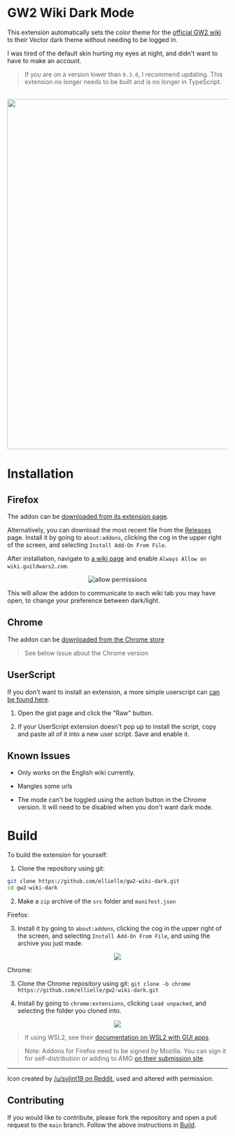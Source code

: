 # GW2 Wiki Dark Mode

This extension automatically sets the color theme for the [official GW2 wiki](https://wiki.guildwars2.com/wiki/Main_Page) to their Vector dark theme without needing to be logged in.

I was tired of the default skin hurting my eyes at night, and didn't want to have to make an account.

> If you are on a version lower than `0.3.0`, I recommend updating. This extension no longer needs to be built and is no longer in TypeScript.

<br>

<div align="center">
   <img src="https://addons.mozilla.org/user-media/previews/full/285/285709.png?modified=1690992574" width="800">
</div>

# Installation

## Firefox

The addon can be [downloaded from its extension page](https://addons.mozilla.org/en-US/firefox/addon/gw2-wiki-dark-mode/).

Alternatively, you can download the most recent file from the [Releases](https://github.com/ellielle/gw2-wiki-dark/releases) page. Install it by going to `about:addons`, clicking the cog in the upper right of the screen, and selecting `Install Add-On From File`.

After installation, navigate to [a wiki page](https://wiki.guildwars2.com) and enable `Always Allow on wiki.guildwars2.com`.

<div align="center">
   <img src="https://i.imgur.com/yD1ncPZ.png" alt="allow permissions">
</div>

This will allow the addon to communicate to each wiki tab you may have open, to change your preference between dark/light.

## Chrome

The addon can be [downloaded from the Chrome store](https://chromewebstore.google.com/detail/gw2-wiki-dark-mode/mbjneadfmioclhiklaeimpaoggmgnnji)

> See below issue about the Chrome version

## UserScript

If you don't want to install an extension, a more simple userscript can [can be found here](https://gist.github.com/ellielle/e9182e1822d089122db9c8f6981f4ba5).

1. Open the gist page and click the "Raw" button.

2. If your UserScript extension doesn't pop up to install the script, copy and paste all of it into a new user script. Save and enable it.

## Known Issues

- Only works on the English wiki currently.

- Mangles some urls

- The mode can't be toggled using the action button in the Chrome version. It will need to be disabled when you don't want dark mode.

# Build

To build the extension for yourself:

1. Clone the repository using git:

```bash
git clone https://github.com/ellielle/gw2-wiki-dark.git
cd gw2-wiki-dark
```

2. Make a `zip` archive of the `src` folder and `manifest.json`

Firefox:

3. Install it by going to `about:addons`, clicking the cog in the upper right of the screen, and selecting `Install Add-On From File`, and using the archive you just made.

<div align="center">
   <img src="https://i.imgur.com/dd6xgcY.png">
</div>

Chrome:

3. Clone the Chrome repository using git: `git clone -b chrome https://github.com/ellielle/gw2-wiki-dark.git`

4. Install by going to `chrome:extensions`, clicking `Load unpacked`, and selecting the folder you cloned into.

<div align="center">
   <img src="https://i.imgur.com/ZFHbKQJ.png">
</div>

> If using WSL2, see their [documentation on WSL2 with GUI apps](https://learn.microsoft.com/en-us/windows/wsl/tutorials/gui-apps).

> Note: Addons for Firefox need to be signed by Mozilla. You can sign it for self-distribution or adding to AMO [on their submission site](https://addons.mozilla.org/en-US/developers/addon/submit/distribution).

---

Icon created by [/u/sylint19 on Reddit](https://www.reddit.com/r/Guildwars2/comments/cy7h5l/guild_wars_2_icebrood_saga_desktop_icons/), used and altered with permission.

## Contributing

If you would like to contribute, please fork the repository and open a pull request to the `main` branch. Follow the above instructions in [Build](#build).

